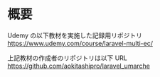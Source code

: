 # 概要

Udemy の以下教材を実施した記録用リポジトリ
https://www.udemy.com/course/laravel-multi-ec/

上記教材の作成者のリポジトリは以下 URL
https://github.com/aokitashipro/laravel_umarche
